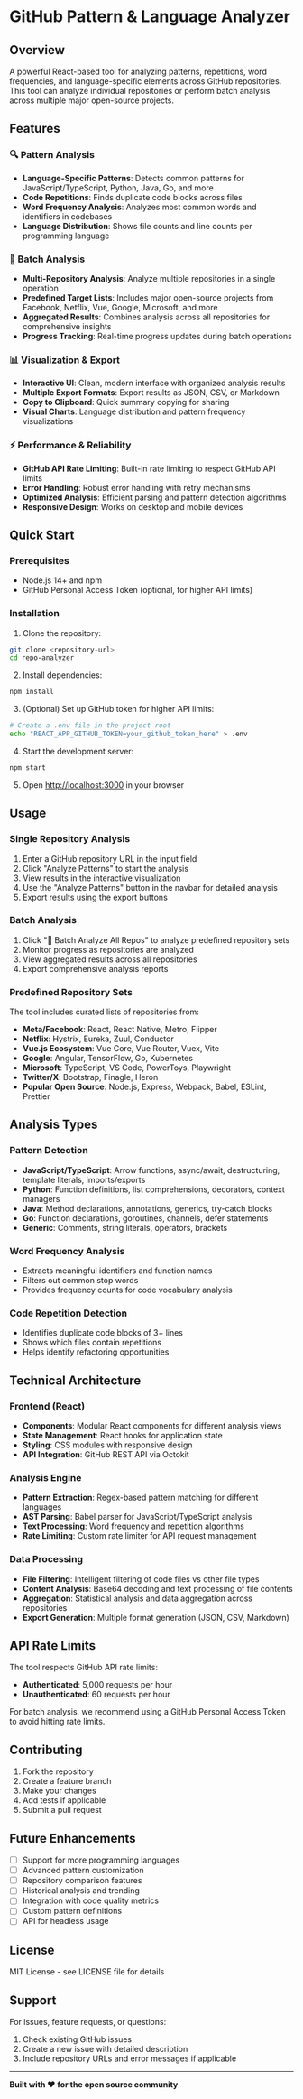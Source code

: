 # GitHub Pattern & Language Analyzer

## Overview

A powerful React-based tool for analyzing patterns, repetitions, word frequencies, and language-specific elements across GitHub repositories. This tool can analyze individual repositories or perform batch analysis across multiple major open-source projects.

## Features

### 🔍 Pattern Analysis
- **Language-Specific Patterns**: Detects common patterns for JavaScript/TypeScript, Python, Java, Go, and more
- **Code Repetitions**: Finds duplicate code blocks across files
- **Word Frequency Analysis**: Analyzes most common words and identifiers in codebases
- **Language Distribution**: Shows file counts and line counts per programming language

### 🚀 Batch Analysis
- **Multi-Repository Analysis**: Analyze multiple repositories in a single operation
- **Predefined Target Lists**: Includes major open-source projects from Facebook, Netflix, Vue, Google, Microsoft, and more
- **Aggregated Results**: Combines analysis across all repositories for comprehensive insights
- **Progress Tracking**: Real-time progress updates during batch operations

### 📊 Visualization & Export
- **Interactive UI**: Clean, modern interface with organized analysis results
- **Multiple Export Formats**: Export results as JSON, CSV, or Markdown
- **Copy to Clipboard**: Quick summary copying for sharing
- **Visual Charts**: Language distribution and pattern frequency visualizations

### ⚡ Performance & Reliability
- **GitHub API Rate Limiting**: Built-in rate limiting to respect GitHub API limits
- **Error Handling**: Robust error handling with retry mechanisms
- **Optimized Analysis**: Efficient parsing and pattern detection algorithms
- **Responsive Design**: Works on desktop and mobile devices

## Quick Start

### Prerequisites
- Node.js 14+ and npm
- GitHub Personal Access Token (optional, for higher API limits)

### Installation

1. Clone the repository:
```bash
git clone <repository-url>
cd repo-analyzer
```

2. Install dependencies:
```bash
npm install
```

3. (Optional) Set up GitHub token for higher API limits:
```bash
# Create a .env file in the project root
echo "REACT_APP_GITHUB_TOKEN=your_github_token_here" > .env
```

4. Start the development server:
```bash
npm start
```

5. Open [http://localhost:3000](http://localhost:3000) in your browser

## Usage

### Single Repository Analysis

1. Enter a GitHub repository URL in the input field
2. Click "Analyze Patterns" to start the analysis
3. View results in the interactive visualization
4. Use the "Analyze Patterns" button in the navbar for detailed analysis
5. Export results using the export buttons

### Batch Analysis

1. Click "🚀 Batch Analyze All Repos" to analyze predefined repository sets
2. Monitor progress as repositories are analyzed
3. View aggregated results across all repositories
4. Export comprehensive analysis reports

### Predefined Repository Sets

The tool includes curated lists of repositories from:
- **Meta/Facebook**: React, React Native, Metro, Flipper
- **Netflix**: Hystrix, Eureka, Zuul, Conductor  
- **Vue.js Ecosystem**: Vue Core, Vue Router, Vuex, Vite
- **Google**: Angular, TensorFlow, Go, Kubernetes
- **Microsoft**: TypeScript, VS Code, PowerToys, Playwright
- **Twitter/X**: Bootstrap, Finagle, Heron
- **Popular Open Source**: Node.js, Express, Webpack, Babel, ESLint, Prettier

## Analysis Types

### Pattern Detection
- **JavaScript/TypeScript**: Arrow functions, async/await, destructuring, template literals, imports/exports
- **Python**: Function definitions, list comprehensions, decorators, context managers
- **Java**: Method declarations, annotations, generics, try-catch blocks
- **Go**: Function declarations, goroutines, channels, defer statements
- **Generic**: Comments, string literals, operators, brackets

### Word Frequency Analysis
- Extracts meaningful identifiers and function names
- Filters out common stop words
- Provides frequency counts for code vocabulary analysis

### Code Repetition Detection
- Identifies duplicate code blocks of 3+ lines
- Shows which files contain repetitions
- Helps identify refactoring opportunities

## Technical Architecture

### Frontend (React)
- **Components**: Modular React components for different analysis views
- **State Management**: React hooks for application state
- **Styling**: CSS modules with responsive design
- **API Integration**: GitHub REST API via Octokit

### Analysis Engine
- **Pattern Extraction**: Regex-based pattern matching for different languages
- **AST Parsing**: Babel parser for JavaScript/TypeScript analysis
- **Text Processing**: Word frequency and repetition algorithms
- **Rate Limiting**: Custom rate limiter for API request management

### Data Processing
- **File Filtering**: Intelligent filtering of code files vs other file types
- **Content Analysis**: Base64 decoding and text processing of file contents
- **Aggregation**: Statistical analysis and data aggregation across repositories
- **Export Generation**: Multiple format generation (JSON, CSV, Markdown)

## API Rate Limits

The tool respects GitHub API rate limits:
- **Authenticated**: 5,000 requests per hour
- **Unauthenticated**: 60 requests per hour

For batch analysis, we recommend using a GitHub Personal Access Token to avoid hitting rate limits.

## Contributing

1. Fork the repository
2. Create a feature branch
3. Make your changes
4. Add tests if applicable
5. Submit a pull request

## Future Enhancements

- [ ] Support for more programming languages
- [ ] Advanced pattern customization
- [ ] Repository comparison features
- [ ] Historical analysis and trending
- [ ] Integration with code quality metrics
- [ ] Custom pattern definitions
- [ ] API for headless usage

## License

MIT License - see LICENSE file for details

## Support

For issues, feature requests, or questions:
1. Check existing GitHub issues
2. Create a new issue with detailed description
3. Include repository URLs and error messages if applicable

---

**Built with ❤️ for the open source community**